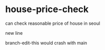 # house-price-check
can check reasonable price of house in seoul

new line

branch-edit-this would crash with main